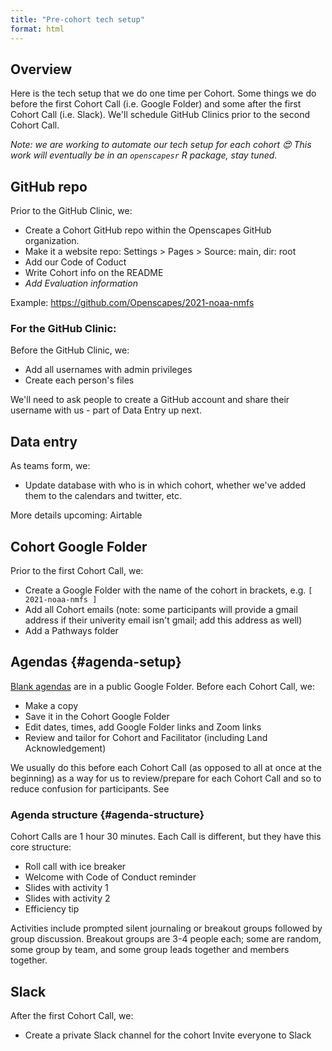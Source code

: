 ```yaml
---
title: "Pre-cohort tech setup"
format: html
---
```


## Overview

Here is the tech setup that we do one time per Cohort. Some things we do before the first Cohort Call (i.e. Google Folder) and some after the first Cohort Call (i.e. Slack). We'll schedule GitHub Clinics prior to the second Cohort Call.

*Note: we are working to automate our tech setup for each cohort 😍 This work will eventually be in an `openscapesr` R package, stay tuned.*

## GitHub repo

Prior to the GitHub Clinic, we:

-   Create a Cohort GitHub repo within the Openscapes GitHub organization.
-   Make it a website repo: Settings > Pages > Source: main, dir: root
-   Add our Code of Coduct
-   Write Cohort info on the README
-   *Add Evaluation information*

Example: <https://github.com/Openscapes/2021-noaa-nmfs>

### For the GitHub Clinic:

Before the GitHub Clinic, we:

-   Add all usernames with admin privileges
-   Create each person's files

We'll need to ask people to create a GitHub account and share their username with us - part of Data Entry up next. 

## Data entry

As teams form, we:

-   Update database with who is in which cohort, whether we've added them to the calendars and twitter, etc.

More details upcoming: Airtable

## Cohort Google Folder

Prior to the first Cohort Call, we:

-   Create a Google Folder with the name of the cohort in brackets, e.g. `[ 2021-noaa-nmfs ]`
-   Add all Cohort emails (note: some participants will provide a gmail address if their univerity email isn't gmail; add this address as well)
-   Add a Pathways folder

## Agendas {#agenda-setup}

[Blank agendas](https://drive.google.com/drive/folders/1II5YXUK_iuV7fXelcUV49RPAXxI7fveJ?usp=sharing) are in a public Google Folder. Before each Cohort Call, we:

-   Make a copy
-   Save it in the Cohort Google Folder
-   Edit dates, times, add Google Folder links and Zoom links
-   Review and tailor for Cohort and Facilitator (including Land Acknowledgement)

We usually do this before each Cohort Call (as opposed to all at once at the beginning) as a way for us to review/prepare for each Cohort Call and so to reduce confusion for participants. See

### Agenda structure {#agenda-structure}

Cohort Calls are 1 hour 30 minutes. Each Call is different, but they have this core structure:

-   Roll call with ice breaker
-   Welcome with Code of Conduct reminder
-   Slides with activity 1
-   Slides with activity 2
-   Efficiency tip

Activities include prompted silent journaling or breakout groups followed by group discussion. Breakout groups are 3-4 people each; some are random, some group by team, and some group leads together and members together.

## Slack

After the first Cohort Call, we:

-   Create a private Slack channel for the cohort Invite everyone to Slack

